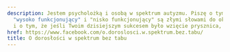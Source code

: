 ```yaml
---
description: Jestem psycholożką i osobą w spektrum autyzmu. Piszę o tym, dlaczego
  "wysoko funkcjonujący" i "nisko funkcjonujący" są złymi słowami do określania ludzi,
  i o tym, że jeśli Twoim dzisiejszym sukcesem było wzięcie prysznica, to jesteś okej.
href: https://www.facebook.com/o.doroslosci.w.spektrum.bez.tabu/
title: O dorosłości w spektrum bez tabu
---
```

